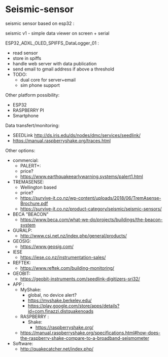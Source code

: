 # Seismic-sensor

seismic sensor based on esp32 :

seismic v1 - simple data viewer on screen + serial

ESP32_ADXL_OLED_SPIFFS_DataLogger_01 :
  - read sensor 
  - store in spiffs 
  - handle web server with data publication 
  - send email to gmail address if above a threshold
  - TODO:
    - dual core for server+email
    - sim phone support

Other platform possibility:
  - ESP32
  - RASPBERRY PI
  - Smartphone
	
	
Data transfert/monitoring:
  - SEEDLink http://ds.iris.edu/ds/nodes/dmc/services/seedlink/
  - https://manual.raspberryshake.org/traces.html
	
Other options:
  - commercial:
    - PALERT+:
    - price?
    - https://www.earthquakeearlywarning.systems/palert1.html
  - TREMASENSE:
    - Wellington based
    - price?
    - https://survive-it.co.nz/wp-content/uploads/2018/06/TremAsense-Brochure.pdf
    - https://survive-it.co.nz/product-category/seismic/seismic-sensors/
  - BECA "BEACON"
    - https://www.beca.com/what-we-do/projects/buildings/the-beacon-system
  - GURALP:
    - http://www.csi.net.nz/index.php/general/products/
  - GEOSIG:
    - https://www.geosig.com/
  - IESE
    - https://iese.co.nz/instrumentation-sales/
  - REFTEK:
    - https://www.reftek.com/building-monitoring/
  - GEOBIT:
    - https://geobit-instruments.com/seedlink-digitizers-sri32/
  - APP :
    - MyShake:
      - global, no device alert?
      - https://myshake.berkeley.edu/
      - https://play.google.com/store/apps/details?id=com.finazzi.distquakenoads
    - RASPBERRY :
      - Shake:
        - https://raspberryshake.org/
	- https://manual.raspberryshake.org/specifications.html#how-does-the-raspberry-shake-compare-to-a-broadband-seismometer
  - Software:
    - http://quakecatcher.net/index.php/
		
